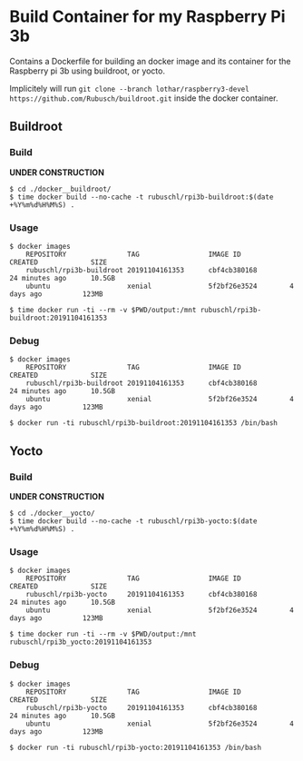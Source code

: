 # Build Container for my Raspberry Pi 3b

Contains a Dockerfile for building an docker image and its container for the Raspberry pi 3b using buildroot, or yocto.

Implicitely will run ```git clone --branch lothar/raspberry3-devel https://github.com/Rubusch/buildroot.git``` inside the docker container.



## Buildroot

### Build

**UNDER CONSTRUCTION**

```
$ cd ./docker__buildroot/
$ time docker build --no-cache -t rubuschl/rpi3b-buildroot:$(date +%Y%m%d%H%M%S) .
```

### Usage

```
$ docker images
    REPOSITORY               TAG                 IMAGE ID            CREATED             SIZE
    rubuschl/rpi3b-buildroot 20191104161353      cbf4cb380168        24 minutes ago      10.5GB
    ubuntu                   xenial              5f2bf26e3524        4 days ago          123MB

$ time docker run -ti --rm -v $PWD/output:/mnt rubuschl/rpi3b-buildroot:20191104161353
```

### Debug

```
$ docker images
    REPOSITORY               TAG                 IMAGE ID            CREATED             SIZE
    rubuschl/rpi3b-buildroot 20191104161353      cbf4cb380168        24 minutes ago      10.5GB
    ubuntu                   xenial              5f2bf26e3524        4 days ago          123MB

$ docker run -ti rubuschl/rpi3b-buildroot:20191104161353 /bin/bash
```



## Yocto

### Build

**UNDER CONSTRUCTION**

```
$ cd ./docker__yocto/
$ time docker build --no-cache -t rubuschl/rpi3b-yocto:$(date +%Y%m%d%H%M%S) .
```

### Usage
```
$ docker images
    REPOSITORY               TAG                 IMAGE ID            CREATED             SIZE
    rubuschl/rpi3b-yocto     20191104161353      cbf4cb380168        24 minutes ago      10.5GB
    ubuntu                   xenial              5f2bf26e3524        4 days ago          123MB

$ time docker run -ti --rm -v $PWD/output:/mnt rubuschl/rpi3b_yocto:20191104161353
```


### Debug

```
$ docker images
    REPOSITORY               TAG                 IMAGE ID            CREATED             SIZE
    rubuschl/rpi3b-yocto     20191104161353      cbf4cb380168        24 minutes ago      10.5GB
    ubuntu                   xenial              5f2bf26e3524        4 days ago          123MB

$ docker run -ti rubuschl/rpi3b-yocto:20191104161353 /bin/bash
```
